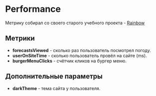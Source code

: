 # Performance

Метрику собирал со своего старого учебного проекта - [Rainbow](https://doyouwannatea.github.io/Rainbow)

## Метрики

* **forecastsViewed** - сколько раз пользователь посмотрел погоду.
* **userOnSiteTime** - сколько пользователь провёл на сайте (ms).
* **burgerMenuClicks** - счётчик кликов на бургер меню.

## Дополнительные параметры

* **darkTheme** - тема сайта у пользователя.
